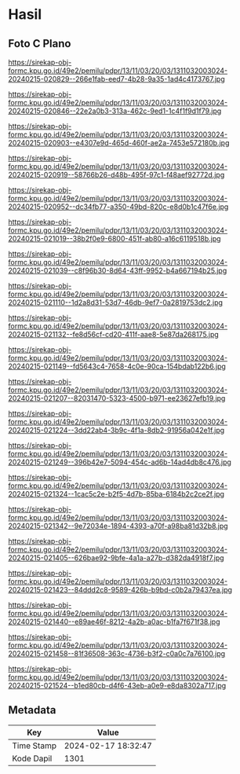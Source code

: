 # Hasil

## Foto C Plano

https://sirekap-obj-formc.kpu.go.id/49e2/pemilu/pdpr/13/11/03/20/03/1311032003024-20240215-020829--266e1fab-eed7-4b28-9a35-1ad4c4173767.jpg

https://sirekap-obj-formc.kpu.go.id/49e2/pemilu/pdpr/13/11/03/20/03/1311032003024-20240215-020846--22e2a0b3-313a-462c-9ed1-1c4f1f9d1f79.jpg

https://sirekap-obj-formc.kpu.go.id/49e2/pemilu/pdpr/13/11/03/20/03/1311032003024-20240215-020903--e4307e9d-465d-460f-ae2a-7453e572180b.jpg

https://sirekap-obj-formc.kpu.go.id/49e2/pemilu/pdpr/13/11/03/20/03/1311032003024-20240215-020919--58766b26-d48b-495f-97c1-f48aef92772d.jpg

https://sirekap-obj-formc.kpu.go.id/49e2/pemilu/pdpr/13/11/03/20/03/1311032003024-20240215-020952--dc34fb77-a350-49bd-820c-e8d0b1c47f6e.jpg

https://sirekap-obj-formc.kpu.go.id/49e2/pemilu/pdpr/13/11/03/20/03/1311032003024-20240215-021019--38b2f0e9-6800-451f-ab80-a16c6119518b.jpg

https://sirekap-obj-formc.kpu.go.id/49e2/pemilu/pdpr/13/11/03/20/03/1311032003024-20240215-021039--c8f96b30-8d64-43ff-9952-b4a667194b25.jpg

https://sirekap-obj-formc.kpu.go.id/49e2/pemilu/pdpr/13/11/03/20/03/1311032003024-20240215-021110--1d2a8d31-53d7-46db-9ef7-0a2819753dc2.jpg

https://sirekap-obj-formc.kpu.go.id/49e2/pemilu/pdpr/13/11/03/20/03/1311032003024-20240215-021132--fe8d56cf-cd20-411f-aae8-5e87da268175.jpg

https://sirekap-obj-formc.kpu.go.id/49e2/pemilu/pdpr/13/11/03/20/03/1311032003024-20240215-021149--fd5643c4-7658-4c0e-90ca-154bdab122b6.jpg

https://sirekap-obj-formc.kpu.go.id/49e2/pemilu/pdpr/13/11/03/20/03/1311032003024-20240215-021207--82031470-5323-4500-b971-ee23627efb19.jpg

https://sirekap-obj-formc.kpu.go.id/49e2/pemilu/pdpr/13/11/03/20/03/1311032003024-20240215-021224--3dd22ab4-3b9c-4f1a-8db2-91956a042e1f.jpg

https://sirekap-obj-formc.kpu.go.id/49e2/pemilu/pdpr/13/11/03/20/03/1311032003024-20240215-021249--396b42e7-5094-454c-ad6b-14ad4db8c476.jpg

https://sirekap-obj-formc.kpu.go.id/49e2/pemilu/pdpr/13/11/03/20/03/1311032003024-20240215-021324--1cac5c2e-b2f5-4d7b-85ba-6184b2c2ce2f.jpg

https://sirekap-obj-formc.kpu.go.id/49e2/pemilu/pdpr/13/11/03/20/03/1311032003024-20240215-021342--9e72034e-1894-4393-a70f-a98ba81d32b8.jpg

https://sirekap-obj-formc.kpu.go.id/49e2/pemilu/pdpr/13/11/03/20/03/1311032003024-20240215-021405--626bae92-9bfe-4a1a-a27b-d382da4918f7.jpg

https://sirekap-obj-formc.kpu.go.id/49e2/pemilu/pdpr/13/11/03/20/03/1311032003024-20240215-021423--84ddd2c8-9589-426b-b9bd-c0b2a79437ea.jpg

https://sirekap-obj-formc.kpu.go.id/49e2/pemilu/pdpr/13/11/03/20/03/1311032003024-20240215-021440--e89ae46f-8212-4a2b-a0ac-b1fa7f671f38.jpg

https://sirekap-obj-formc.kpu.go.id/49e2/pemilu/pdpr/13/11/03/20/03/1311032003024-20240215-021458--81f36508-363c-4736-b3f2-c0a0c7a76100.jpg

https://sirekap-obj-formc.kpu.go.id/49e2/pemilu/pdpr/13/11/03/20/03/1311032003024-20240215-021524--b1ed80cb-d4f6-43eb-a0e9-e8da8302a717.jpg


## Metadata

| Key        | Value               |
| ---------- | ------------------- |
| Time Stamp | 2024-02-17 18:32:47 |
| Kode Dapil | 1301                |



